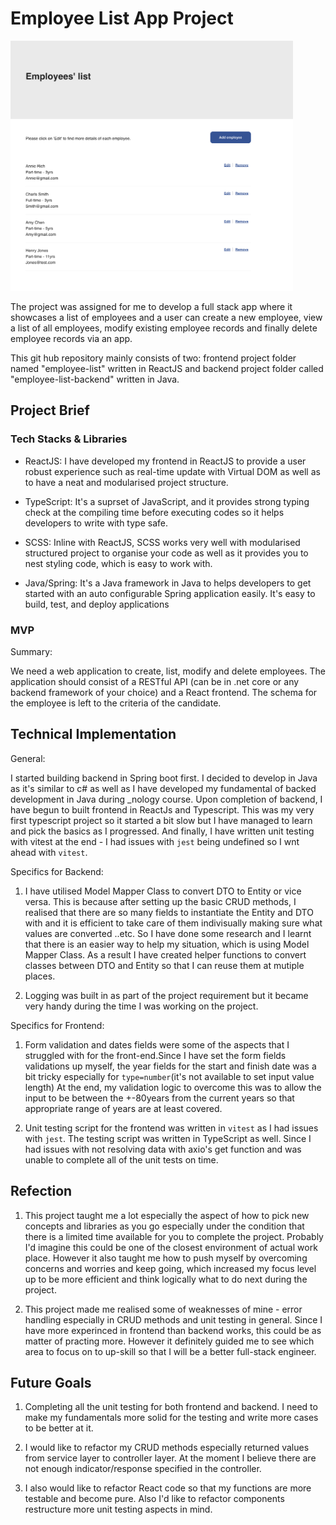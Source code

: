 # Employee List App Project

<img src="./project-snapshot.png" width="auto" height="400" />

The project was assigned for me to develop a full stack app where it showcases a list of employees and a user can create a new employee, view a list of all employees, modify existing employee records and finally delete employee records via an app.

This git hub repository mainly consists of two: frontend project folder named "employee-list" written in ReactJS and backend project folder called "employee-list-backend" written in Java.

## Project Brief

### Tech Stacks & Libraries

- ReactJS: I have developed my frontend in ReactJS to provide a user robust experience such as real-time update with Virtual DOM as well as to have a neat and modularised project structure.

- TypeScript: It's a suprset of JavaScript, and it provides strong typing check at the compiling time before executing codes so it helps developers to write with type safe.

- SCSS: Inline with ReactJS, SCSS works very well with modularised structured project to organise your code as well as it provides you to nest styling code, which is easy to work with.

- Java/Spring: It's a Java framework in Java to helps developers to get started with an auto configurable Spring application easily. It's easy to build, test, and deploy applications

### MVP

Summary:

We need a web application to create, list, modify and delete employees. The application should consist of a RESTful API (can be in .net core or any backend framework of your choice) and a React frontend. The schema for the employee is left to the criteria of the candidate.

## Technical Implementation

General:

I started building backend in Spring boot first. I decided to develop in Java as it's similar to c# as well as I have developed my fundamental of backed development in Java during \_nology course. Upon completion of backend, I have begun to built frontend in ReactJs and Typescript. This was my very first typescript project so it started a bit slow but I have managed to learn and pick the basics as I progressed. And finally, I have written unit testing with vitest at the end - I had issues with `jest` being undefined so I wnt ahead with `vitest`.

Specifics for Backend:

1. I have utilised Model Mapper Class to convert DTO to Entity or vice versa. This is because after setting up the basic CRUD methods, I realised that there are so many fields to instantiate the Entity and DTO with and it is efficient to take care of them indivisually making sure what values are converted ..etc. So I have done some research and I learnt that there is an easier way to help my situation, which is using Model Mapper Class. As a result I have created helper functions to convert classes between DTO and Entity so that I can reuse them at mutiple places.

2. Logging was built in as part of the project requirement but it became very handy during the time I was working on the project.

Specifics for Frontend:

1. Form validation and dates fields were some of the aspects that I struggled with for the front-end.Since I have set the form fields validations up myself, the year fields for the start and finish date was a bit tricky especially for `type=number`(it's not available to set input value length) At the end, my validation logic to overcome this was to allow the input to be between the +-80years from the current years so that appropriate range of years are at least covered.

2. Unit testing script for the frontend was written in `vitest` as I had issues with `jest`. The testing script was written in TypeScript as well. Since I had issues with not resolving data with axio's get function and was unable to complete all of the unit tests on time.

## Refection

1. This project taught me a lot especially the aspect of how to pick new concepts and libraries as you go especially under the condition that there is a limited time available for you to complete the project. Probably I'd imagine this could be one of the closest environment of actual work place. However it also taught me how to push myself by overcoming concerns and worries and keep going, which increased my focus level up to be more efficient and think logically what to do next during the project.

2. This project made me realised some of weaknesses of mine - error handling especially in CRUD methods and unit testing in general. Since I have more experinced in frontend than backend works, this could be as matter of practing more. However it definitely guided me to see which area to focus on to up-skill so that I will be a better full-stack engineer.

## Future Goals

1. Completing all the unit testing for both frontend and backend. I need to make my fundamentals more solid for the testing and write more cases to be better at it.

2. I would like to refactor my CRUD methods especially returned values from service layer to controller layer. At the moment I believe there are not enough indicator/response specified in the controller.

3. I also would like to refactor React code so that my functions are more testable and become pure. Also I'd like to refactor components restructure more unit testing aspects in mind.
